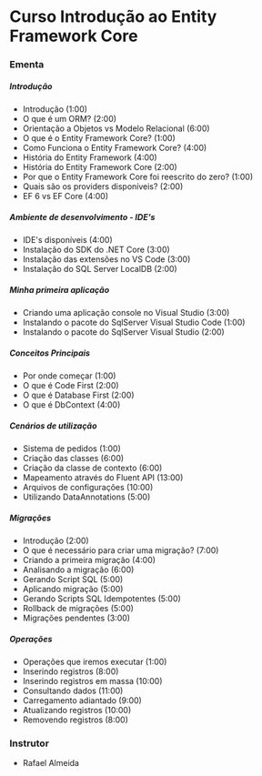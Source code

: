 # Curso Introdução ao Entity Framework Core

### Ementa

##### Introdução
* Introdução (1:00)
* O que é um ORM? (2:00)
* Orientação a Objetos vs Modelo Relacional (6:00)
* O que é o Entity Framework Core? (1:00)
* Como Funciona o Entity Framework Core? (4:00)
* História do Entity Framework (4:00)
* História do Entity Framework Core (2:00)
* Por que o Entity Framework Core foi reescrito do zero? (1:00)
* Quais são os providers disponíveis? (2:00)
* EF 6 vs EF Core (4:00)

##### Ambiente de desenvolvimento - IDE's
* IDE's disponíveis (4:00)
* Instalação do SDK do .NET Core (3:00)
* Instalação das extensões no VS Code (3:00)
* Instalação do SQL Server LocalDB (2:00)

##### Minha primeira aplicação
* Criando uma aplicação console no Visual Studio (3:00)
* Instalando o pacote do SqlServer Visual Studio Code (1:00)
* Instalando o pacote do SqlServer Visual Studio (2:00)

##### Conceitos Principais
* Por onde começar (1:00)
* O que é Code First (2:00)
* O que é Database First (2:00)
* O que é DbContext (4:00)

##### Cenários de utilização
* Sistema de pedidos (1:00)
* Criação das classes (6:00)
* Criação da classe de contexto (6:00)
* Mapeamento através do Fluent API (13:00)
* Arquivos de configurações (10:00)
* Utilizando DataAnnotations (5:00)

##### Migrações
* Introdução (2:00)
* O que é necessário para criar uma migração? (7:00)
* Criando a primeira migração (4:00)
* Analisando a migração (6:00)
* Gerando Script SQL (5:00)
* Aplicando migração (5:00)
* Gerando Scripts SQL Idempotentes (5:00)
* Rollback de migrações (5:00)
* Migrações pendentes (3:00)

##### Operações
* Operações que iremos executar (1:00)
* Inserindo registros (8:00)
* Inserindo registros em massa (10:00)
* Consultando dados (11:00)
* Carregamento adiantado (9:00)
* Atualizando registros (10:00)
* Removendo registros (8:00)

### Instrutor
* Rafael Almeida
